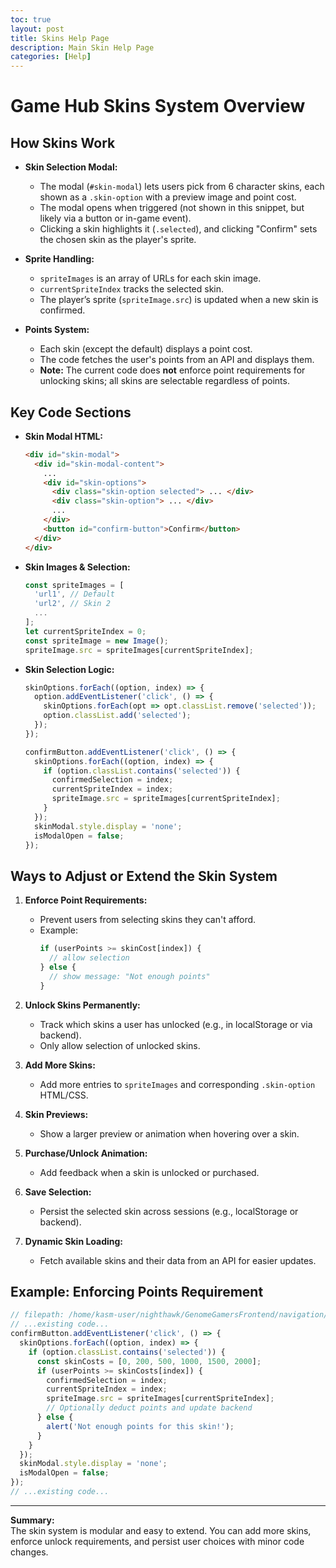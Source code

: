 ```yaml
---
toc: true
layout: post
title: Skins Help Page
description: Main Skin Help Page
categories: [Help]
---
```


# Game Hub Skins System Overview

## How Skins Work

- **Skin Selection Modal:**  
  - The modal (`#skin-modal`) lets users pick from 6 character skins, each shown as a `.skin-option` with a preview image and point cost.
  - The modal opens when triggered (not shown in this snippet, but likely via a button or in-game event).
  - Clicking a skin highlights it (`.selected`), and clicking "Confirm" sets the chosen skin as the player's sprite.

- **Sprite Handling:**  
  - `spriteImages` is an array of URLs for each skin image.
  - `currentSpriteIndex` tracks the selected skin.
  - The player’s sprite (`spriteImage.src`) is updated when a new skin is confirmed.

- **Points System:**  
  - Each skin (except the default) displays a point cost.
  - The code fetches the user's points from an API and displays them.
  - **Note:** The current code does **not** enforce point requirements for unlocking skins; all skins are selectable regardless of points.

## Key Code Sections

- **Skin Modal HTML:**
  ```html
  <div id="skin-modal">
    <div id="skin-modal-content">
      ...
      <div id="skin-options">
        <div class="skin-option selected"> ... </div>
        <div class="skin-option"> ... </div>
        ...
      </div>
      <button id="confirm-button">Confirm</button>
    </div>
  </div>
  ```

- **Skin Images & Selection:**
  ```javascript
  const spriteImages = [
    'url1', // Default
    'url2', // Skin 2
    ...
  ];
  let currentSpriteIndex = 0;
  const spriteImage = new Image();
  spriteImage.src = spriteImages[currentSpriteIndex];
  ```

- **Skin Selection Logic:**
  ```javascript
  skinOptions.forEach((option, index) => {
    option.addEventListener('click', () => {
      skinOptions.forEach(opt => opt.classList.remove('selected'));
      option.classList.add('selected');
    });
  });

  confirmButton.addEventListener('click', () => {
    skinOptions.forEach((option, index) => {
      if (option.classList.contains('selected')) {
        confirmedSelection = index;
        currentSpriteIndex = index;
        spriteImage.src = spriteImages[currentSpriteIndex];
      }
    });
    skinModal.style.display = 'none';
    isModalOpen = false; 
  });
  ```

## Ways to Adjust or Extend the Skin System

1. **Enforce Point Requirements:**
   - Prevent users from selecting skins they can't afford.
   - Example:  
     ```javascript
     if (userPoints >= skinCost[index]) {
       // allow selection
     } else {
       // show message: "Not enough points"
     }
     ```

2. **Unlock Skins Permanently:**
   - Track which skins a user has unlocked (e.g., in localStorage or via backend).
   - Only allow selection of unlocked skins.

3. **Add More Skins:**
   - Add more entries to `spriteImages` and corresponding `.skin-option` HTML/CSS.

4. **Skin Previews:**
   - Show a larger preview or animation when hovering over a skin.

5. **Purchase/Unlock Animation:**
   - Add feedback when a skin is unlocked or purchased.

6. **Save Selection:**
   - Persist the selected skin across sessions (e.g., localStorage or backend).

7. **Dynamic Skin Loading:**
   - Fetch available skins and their data from an API for easier updates.

## Example: Enforcing Points Requirement

```javascript
// filepath: /home/kasm-user/nighthawk/GenomeGamersFrontend/navigation/Worlds/world0.md
// ...existing code...
confirmButton.addEventListener('click', () => {
  skinOptions.forEach((option, index) => {
    if (option.classList.contains('selected')) {
      const skinCosts = [0, 200, 500, 1000, 1500, 2000];
      if (userPoints >= skinCosts[index]) {
        confirmedSelection = index;
        currentSpriteIndex = index;
        spriteImage.src = spriteImages[currentSpriteIndex];
        // Optionally deduct points and update backend
      } else {
        alert('Not enough points for this skin!');
      }
    }
  });
  skinModal.style.display = 'none';
  isModalOpen = false; 
});
// ...existing code...
```

---

**Summary:**  
The skin system is modular and easy to extend. You can add more skins, enforce unlock requirements, and persist user choices with minor code changes.

<script>
// filepath: /home/kasm-user/nighthawk/GenomeGamersFrontend/navigation/Worlds/world0.md
// ...existing code...

// --- Background Music ---
const music = new Audio('{{site.baseurl}}/assets/audio/36wiimushroomgorge.mp3'); // Change path as needed
music.loop = true;
music.volume = 0.5;

// Play music after first user interaction (required by browsers)
function startMusicOnce() {
  music.play().catch(() => {});
  window.removeEventListener('click', startMusicOnce);
  window.removeEventListener('keydown', startMusicOnce);
}
window.addEventListener('click', startMusicOnce);
window.addEventListener('keydown', startMusicOnce);
</script>